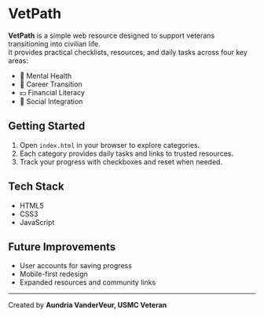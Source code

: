 # VetPath

**VetPath** is a simple web resource designed to support veterans transitioning into civilian life.  
It provides practical checklists, resources, and daily tasks across four key areas:

- 🧠 Mental Health  
- 💼 Career Transition  
- 💵 Financial Literacy  
- 🤝 Social Integration  

## Getting Started
1. Open `index.html` in your browser to explore categories.
2. Each category provides daily tasks and links to trusted resources.
3. Track your progress with checkboxes and reset when needed.

## Tech Stack
- HTML5
- CSS3
- JavaScript

## Future Improvements
- User accounts for saving progress
- Mobile-first redesign
- Expanded resources and community links

---

Created by **Aundria VanderVeur, USMC Veteran**  
